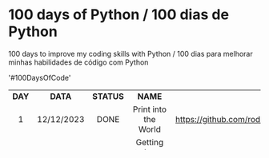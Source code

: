 # 100 days of Python / 100 dias de Python
100 days to improve my coding skills with Python  / 100 dias para melhorar minhas habilidades de código com Python

'#100DaysOfCode'

<table style="border-collapse: collapse; width: 100%; height: 120px;">
<tbody>
<tr>
<td style="width: 5.17997%; text-align: center;" width="64"><strong>DAY</strong></td>
<td style="width: 10.3599%; text-align: center;" width="75"><strong>DATA</strong></td>
<td style="width: 8.42847%; text-align: center;" width="61"><strong>STATUS</strong></td>
<td style="width: 14.0473%; text-align: center;" width="128"><strong>NAME</strong></td>
<td style="width: 61.9842%; text-align: center;" width="116"><strong>PROJECT LINK</strong></td>
</tr>
<tr>
<td style="width: 5.17997%; text-align: center;">1</td>
<td style="width: 10.3599%; text-align: center;">12/12/2023</td>
<td style="width: 8.42847%; text-align: center;">DONE</td>
<td style="width: 14.0473%; text-align: center;">Print into the World</td>
<td style="width: 61.9842%;"><a href="https://github.com/rodrigorissettoterra/100_days_of_Python/blob/main/Day1_of_100days.ipynb" target="_blank" rel="nofollow noopener noreferrer"> https://github.com/rodrigorissettoterra/100_days_of_Python/blob/main/Day1_of_100days.ipynb</a></td>
</tr>
<tr>
<td style="width: 5.17997%; text-align: center;">2</td>
<td style="width: 10.3599%; text-align: center;">12/12/2023</td>
<td style="width: 8.42847%; text-align: center;">DONE</td>
<td style="width: 14.0473%; text-align: center;">Getting to know your project</td>
<td style="width: 61.9842%;"><a href="https://github.com/rodrigorissettoterra/100_days_of_Python/blob/main/Day2_of_100days.ipynb" target="_blank" rel="nofollow noopener noreferrer">https://github.com/rodrigorissettoterra/100_days_of_Python/blob/main/Day2_of_100days.ipynb</https:</a></td>
</tr>
<tr>
<td style="width: 5.17997%; text-align: center;">3</td>
<td style="width: 10.3599%; text-align: center;">12/12/2023</td>
<td style="width: 8.42847%; text-align: center;">DONE</td>
<td style="width: 14.0473%; text-align: center;">The Ultimate Wacky Recipe Maker</td>
<td style="width: 61.9842%;"><a href="https://github.com/rodrigorissettoterra/100_days_of_Python/blob/main/Day3_of_100days.ipynb" target="_blank" rel="nofollow noopener noreferrer">https://github.com/rodrigorissettoterra/100_days_of_Python/blob/main/Day3_of_100days.ipynb</a></td>
</tr>
<tr>
<td style="width: 5.17997%; text-align: center;">4</td>
<td style="width: 10.3599%; text-align: center;">12/12/2023</td>
<td style="width: 8.42847%; text-align: center;">DONE</td>
<td style="width: 14.0473%; text-align: center;">Everyone loves a good story!</td>
<td style="width: 61.9842%;"><a href="https://github.com/rodrigorissettoterra/100_days_of_Python/blob/main/Day4_of_100days.ipynb"_blank" rel="nofollow noopener noreferrer">https://github.com/rodrigorissettoterra/100_days_of_Python/blob/main/Day4_of_100days.ipynb</a></td>
</tr>
<tr>
<td style="width: 5.17997%; text-align: center;">5</td>
<td style="width: 10.3599%; text-align: center;">16/12/2023</td>
<td style="width: 8.42847%; text-align: center;"></td>
<td style="width: 14.0473%; text-align: center;"></td>
<td style="width: 61.9842%;"></td>
</tr>
<tr>
<td style="width: 5.17997%; text-align: center;">6</td>
<td style="width: 10.3599%; text-align: center;">17/12/2023</td>
<td style="width: 8.42847%; text-align: center;"></td>
<td style="width: 14.0473%; text-align: center;"></td>
<td style="width: 61.9842%;"></td>
</tr>
<tr>
<td style="width: 5.17997%; text-align: center;">7</td>
<td style="width: 10.3599%; text-align: center;">18/12/2023</td>
<td style="width: 8.42847%; text-align: center;"></td>
<td style="width: 14.0473%; text-align: center;"></td>
<td style="width: 61.9842%;"></td>
</tr>
<tr>
<td style="width: 5.17997%; text-align: center;">8</td>
<td style="width: 10.3599%; text-align: center;">19/12/2023</td>
<td style="width: 8.42847%; text-align: center;"></td>
<td style="width: 14.0473%; text-align: center;"></td>
<td style="width: 61.9842%;"></td>
</tr>
<tr>
<td style="width: 5.17997%; text-align: center;">9</td>
<td style="width: 10.3599%; text-align: center;">20/12/2023</td>
<td style="width: 8.42847%; text-align: center;"></td>
<td style="width: 14.0473%; text-align: center;"></td>
<td style="width: 61.9842%;"></td>
</tr>
<tr>
<td style="width: 5.17997%; text-align: center;">10</td>
<td style="width: 10.3599%; text-align: center;">21/12/2023</td>
<td style="width: 8.42847%; text-align: center;"></td>
<td style="width: 14.0473%; text-align: center;"></td>
<td style="width: 61.9842%;"></td>
</tr>
<tr>
<td style="width: 5.17997%; text-align: center;">11</td>
<td style="width: 10.3599%; text-align: center;">22/12/2023</td>
<td style="width: 8.42847%; text-align: center;"></td>
<td style="width: 14.0473%; text-align: center;"></td>
<td style="width: 61.9842%;"></td>
</tr>
<tr>
<td style="width: 5.17997%; text-align: center;">12</td>
<td style="width: 10.3599%; text-align: center;">23/12/2023</td>
<td style="width: 8.42847%; text-align: center;"></td>
<td style="width: 14.0473%; text-align: center;"></td>
<td style="width: 61.9842%;"></td>
</tr>
<tr>
<td style="width: 5.17997%; text-align: center;">13</td>
<td style="width: 10.3599%; text-align: center;">24/12/2023</td>
<td style="width: 8.42847%; text-align: center;"></td>
<td style="width: 14.0473%; text-align: center;"></td>
<td style="width: 61.9842%;"></td>
</tr>
<tr>
<td style="width: 5.17997%; text-align: center;">14</td>
<td style="width: 10.3599%; text-align: center;">25/12/2023</td>
<td style="width: 8.42847%; text-align: center;"></td>
<td style="width: 14.0473%; text-align: center;"></td>
<td style="width: 61.9842%;"></td>
</tr>
<tr>
<td style="width: 5.17997%; text-align: center;">15</td>
<td style="width: 10.3599%; text-align: center;">26/12/2023</td>
<td style="width: 8.42847%; text-align: center;"></td>
<td style="width: 14.0473%; text-align: center;"></td>
<td style="width: 61.9842%;"></td>
</tr>
<tr>
<td style="width: 5.17997%; text-align: center;">16</td>
<td style="width: 10.3599%; text-align: center;">27/12/2023</td>
<td style="width: 8.42847%; text-align: center;"></td>
<td style="width: 14.0473%; text-align: center;"></td>
<td style="width: 61.9842%;"></td>
</tr>
<tr>
<td style="width: 5.17997%; text-align: center;">17</td>
<td style="width: 10.3599%; text-align: center;">28/12/2023</td>
<td style="width: 8.42847%; text-align: center;"></td>
<td style="width: 14.0473%; text-align: center;"></td>
<td style="width: 61.9842%;"></td>
</tr>
<tr>
<td style="width: 5.17997%; text-align: center;">18</td>
<td style="width: 10.3599%; text-align: center;">29/12/2023</td>
<td style="width: 8.42847%; text-align: center;"></td>
<td style="width: 14.0473%; text-align: center;"></td>
<td style="width: 61.9842%;"></td>
</tr>
<tr>
<td style="width: 5.17997%; text-align: center;">19</td>
<td style="width: 10.3599%; text-align: center;">30/12/2023</td>
<td style="width: 8.42847%; text-align: center;"></td>
<td style="width: 14.0473%; text-align: center;"></td>
<td style="width: 61.9842%;"></td>
</tr>
<tr>
<td style="width: 5.17997%; text-align: center;">20</td>
<td style="width: 10.3599%; text-align: center;">31/12/2023</td>
<td style="width: 8.42847%; text-align: center;"></td>
<td style="width: 14.0473%; text-align: center;"></td>
<td style="width: 61.9842%;"></td>
</tr>
<tr>
<td style="width: 5.17997%; text-align: center;">21</td>
<td style="width: 10.3599%; text-align: center;">01/01/2024</td>
<td style="width: 8.42847%; text-align: center;"></td>
<td style="width: 14.0473%; text-align: center;"></td>
<td style="width: 61.9842%;"></td>
</tr>
<tr>
<td style="width: 5.17997%; text-align: center;">22</td>
<td style="width: 10.3599%; text-align: center;">02/01/2024</td>
<td style="width: 8.42847%; text-align: center;"></td>
<td style="width: 14.0473%; text-align: center;"></td>
<td style="width: 61.9842%;"></td>
</tr>
<tr>
<td style="width: 5.17997%; text-align: center;">23</td>
<td style="width: 10.3599%; text-align: center;">03/01/2024</td>
<td style="width: 8.42847%; text-align: center;"></td>
<td style="width: 14.0473%; text-align: center;"></td>
<td style="width: 61.9842%;"></td>
</tr>
<tr>
<td style="width: 5.17997%; text-align: center;">24</td>
<td style="width: 10.3599%; text-align: center;">04/01/2024</td>
<td style="width: 8.42847%; text-align: center;"></td>
<td style="width: 14.0473%; text-align: center;"></td>
<td style="width: 61.9842%;"></td>
</tr>
<tr>
<td style="width: 5.17997%; text-align: center;">25</td>
<td style="width: 10.3599%; text-align: center;">05/01/2024</td>
<td style="width: 8.42847%; text-align: center;"></td>
<td style="width: 14.0473%; text-align: center;"></td>
<td style="width: 61.9842%;"></td>
</tr>
<tr>
<td style="width: 5.17997%; text-align: center;">26</td>
<td style="width: 10.3599%; text-align: center;">06/01/2024</td>
<td style="width: 8.42847%; text-align: center;"></td>
<td style="width: 14.0473%; text-align: center;"></td>
<td style="width: 61.9842%;"></td>
</tr>
<tr>
<td style="width: 5.17997%; text-align: center;">27</td>
<td style="width: 10.3599%; text-align: center;">07/01/2024</td>
<td style="width: 8.42847%; text-align: center;"></td>
<td style="width: 14.0473%; text-align: center;"></td>
<td style="width: 61.9842%;"></td>
</tr>
<tr>
<td style="width: 5.17997%; text-align: center;">28</td>
<td style="width: 10.3599%; text-align: center;">08/01/2024</td>
<td style="width: 8.42847%; text-align: center;"></td>
<td style="width: 14.0473%; text-align: center;"></td>
<td style="width: 61.9842%;"></td>
</tr>
<tr>
<td style="width: 5.17997%; text-align: center;">29</td>
<td style="width: 10.3599%; text-align: center;">09/01/2024</td>
<td style="width: 8.42847%; text-align: center;"></td>
<td style="width: 14.0473%; text-align: center;"></td>
<td style="width: 61.9842%;"></td>
</tr>
<tr>
<td style="width: 5.17997%; text-align: center;">30</td>
<td style="width: 10.3599%; text-align: center;">10/01/2024</td>
<td style="width: 8.42847%; text-align: center;"></td>
<td style="width: 14.0473%; text-align: center;"></td>
<td style="width: 61.9842%;"></td>
</tr>
<tr>
<td style="width: 5.17997%; text-align: center;">31</td>
<td style="width: 10.3599%; text-align: center;">11/01/2024</td>
<td style="width: 8.42847%; text-align: center;"></td>
<td style="width: 14.0473%; text-align: center;"></td>
<td style="width: 61.9842%;"></td>
</tr>
<tr>
<td style="width: 5.17997%; text-align: center;">32</td>
<td style="width: 10.3599%; text-align: center;">12/01/2024</td>
<td style="width: 8.42847%; text-align: center;"></td>
<td style="width: 14.0473%; text-align: center;"></td>
<td style="width: 61.9842%;"></td>
</tr>
<tr>
<td style="width: 5.17997%; text-align: center;">33</td>
<td style="width: 10.3599%; text-align: center;">13/01/2024</td>
<td style="width: 8.42847%; text-align: center;"></td>
<td style="width: 14.0473%; text-align: center;"></td>
<td style="width: 61.9842%;"></td>
</tr>
<tr>
<td style="width: 5.17997%; text-align: center;">34</td>
<td style="width: 10.3599%; text-align: center;">14/01/2024</td>
<td style="width: 8.42847%; text-align: center;"></td>
<td style="width: 14.0473%; text-align: center;"></td>
<td style="width: 61.9842%;"></td>
</tr>
<tr>
<td style="width: 5.17997%; text-align: center;">35</td>
<td style="width: 10.3599%; text-align: center;">15/01/2024</td>
<td style="width: 8.42847%; text-align: center;"></td>
<td style="width: 14.0473%; text-align: center;"></td>
<td style="width: 61.9842%;"></td>
</tr>
<tr>
<td style="width: 5.17997%; text-align: center;">36</td>
<td style="width: 10.3599%; text-align: center;">16/01/2024</td>
<td style="width: 8.42847%; text-align: center;"></td>
<td style="width: 14.0473%; text-align: center;"></td>
<td style="width: 61.9842%;"></td>
</tr>
<tr>
<td style="width: 5.17997%; text-align: center;">37</td>
<td style="width: 10.3599%; text-align: center;">17/01/2024</td>
<td style="width: 8.42847%; text-align: center;"></td>
<td style="width: 14.0473%; text-align: center;"></td>
<td style="width: 61.9842%;"></td>
</tr>
<tr>
<td style="width: 5.17997%; text-align: center;">38</td>
<td style="width: 10.3599%; text-align: center;">18/01/2024</td>
<td style="width: 8.42847%; text-align: center;"></td>
<td style="width: 14.0473%; text-align: center;"></td>
<td style="width: 61.9842%;"></td>
</tr>
<tr>
<td style="width: 5.17997%; text-align: center;">39</td>
<td style="width: 10.3599%; text-align: center;">19/01/2024</td>
<td style="width: 8.42847%; text-align: center;"></td>
<td style="width: 14.0473%; text-align: center;"></td>
<td style="width: 61.9842%;"></td>
</tr>
<tr>
<td style="width: 5.17997%; text-align: center;">40</td>
<td style="width: 10.3599%; text-align: center;">20/01/2024</td>
<td style="width: 8.42847%; text-align: center;"></td>
<td style="width: 14.0473%; text-align: center;"></td>
<td style="width: 61.9842%;"></td>
</tr>
<tr>
<td style="width: 5.17997%; text-align: center;">41</td>
<td style="width: 10.3599%; text-align: center;">21/01/2024</td>
<td style="width: 8.42847%; text-align: center;"></td>
<td style="width: 14.0473%; text-align: center;"></td>
<td style="width: 61.9842%;"></td>
</tr>
<tr>
<td style="width: 5.17997%; text-align: center;">42</td>
<td style="width: 10.3599%; text-align: center;">22/01/2024</td>
<td style="width: 8.42847%; text-align: center;"></td>
<td style="width: 14.0473%; text-align: center;"></td>
<td style="width: 61.9842%;"></td>
</tr>
<tr>
<td style="width: 5.17997%; text-align: center;">43</td>
<td style="width: 10.3599%; text-align: center;">23/01/2024</td>
<td style="width: 8.42847%; text-align: center;"></td>
<td style="width: 14.0473%; text-align: center;"></td>
<td style="width: 61.9842%;"></td>
</tr>
<tr>
<td style="width: 5.17997%; text-align: center;">44</td>
<td style="width: 10.3599%; text-align: center;">24/01/2024</td>
<td style="width: 8.42847%; text-align: center;"></td>
<td style="width: 14.0473%; text-align: center;"></td>
<td style="width: 61.9842%;"></td>
</tr>
<tr>
<td style="width: 5.17997%; text-align: center;">45</td>
<td style="width: 10.3599%; text-align: center;">25/01/2024</td>
<td style="width: 8.42847%; text-align: center;"></td>
<td style="width: 14.0473%; text-align: center;"></td>
<td style="width: 61.9842%;"></td>
</tr>
<tr>
<td style="width: 5.17997%; text-align: center;">46</td>
<td style="width: 10.3599%; text-align: center;">26/01/2024</td>
<td style="width: 8.42847%; text-align: center;"></td>
<td style="width: 14.0473%; text-align: center;"></td>
<td style="width: 61.9842%;"></td>
</tr>
<tr>
<td style="width: 5.17997%; text-align: center;">47</td>
<td style="width: 10.3599%; text-align: center;">27/01/2024</td>
<td style="width: 8.42847%; text-align: center;"></td>
<td style="width: 14.0473%; text-align: center;"></td>
<td style="width: 61.9842%;"></td>
</tr>
<tr>
<td style="width: 5.17997%; text-align: center;">48</td>
<td style="width: 10.3599%; text-align: center;">28/01/2024</td>
<td style="width: 8.42847%; text-align: center;"></td>
<td style="width: 14.0473%; text-align: center;"></td>
<td style="width: 61.9842%;"></td>
</tr>
<tr>
<td style="width: 5.17997%; text-align: center;">49</td>
<td style="width: 10.3599%; text-align: center;">29/01/2024</td>
<td style="width: 8.42847%; text-align: center;"></td>
<td style="width: 14.0473%; text-align: center;"></td>
<td style="width: 61.9842%;"></td>
</tr>
<tr>
<td style="width: 5.17997%; text-align: center;">50</td>
<td style="width: 10.3599%; text-align: center;">30/01/2024</td>
<td style="width: 8.42847%; text-align: center;"></td>
<td style="width: 14.0473%; text-align: center;"></td>
<td style="width: 61.9842%;"></td>
</tr>
<tr>
<td style="width: 5.17997%; text-align: center;">51</td>
<td style="width: 10.3599%; text-align: center;">31/01/2024</td>
<td style="width: 8.42847%; text-align: center;"></td>
<td style="width: 14.0473%; text-align: center;"></td>
<td style="width: 61.9842%;"></td>
</tr>
<tr>
<td style="width: 5.17997%; text-align: center;">52</td>
<td style="width: 10.3599%; text-align: center;">01/02/2024</td>
<td style="width: 8.42847%; text-align: center;"></td>
<td style="width: 14.0473%; text-align: center;"></td>
<td style="width: 61.9842%;"></td>
</tr>
<tr>
<td style="width: 5.17997%; text-align: center;">53</td>
<td style="width: 10.3599%; text-align: center;">02/02/2024</td>
<td style="width: 8.42847%; text-align: center;"></td>
<td style="width: 14.0473%; text-align: center;"></td>
<td style="width: 61.9842%;"></td>
</tr>
<tr>
<td style="width: 5.17997%; text-align: center;">54</td>
<td style="width: 10.3599%; text-align: center;">03/02/2024</td>
<td style="width: 8.42847%; text-align: center;"></td>
<td style="width: 14.0473%; text-align: center;"></td>
<td style="width: 61.9842%;"></td>
</tr>
<tr>
<td style="width: 5.17997%; text-align: center;">55</td>
<td style="width: 10.3599%; text-align: center;">04/02/2024</td>
<td style="width: 8.42847%; text-align: center;"></td>
<td style="width: 14.0473%; text-align: center;"></td>
<td style="width: 61.9842%;"></td>
</tr>
<tr>
<td style="width: 5.17997%; text-align: center;">56</td>
<td style="width: 10.3599%; text-align: center;">05/02/2024</td>
<td style="width: 8.42847%; text-align: center;"></td>
<td style="width: 14.0473%; text-align: center;"></td>
<td style="width: 61.9842%;"></td>
</tr>
<tr>
<td style="width: 5.17997%; text-align: center;">57</td>
<td style="width: 10.3599%; text-align: center;">06/02/2024</td>
<td style="width: 8.42847%; text-align: center;"></td>
<td style="width: 14.0473%; text-align: center;"></td>
<td style="width: 61.9842%;"></td>
</tr>
<tr>
<td style="width: 5.17997%; text-align: center;">58</td>
<td style="width: 10.3599%; text-align: center;">07/02/2024</td>
<td style="width: 8.42847%; text-align: center;"></td>
<td style="width: 14.0473%; text-align: center;"></td>
<td style="width: 61.9842%;"></td>
</tr>
<tr>
<td style="width: 5.17997%; text-align: center;">59</td>
<td style="width: 10.3599%; text-align: center;">08/02/2024</td>
<td style="width: 8.42847%; text-align: center;"></td>
<td style="width: 14.0473%; text-align: center;"></td>
<td style="width: 61.9842%;"></td>
</tr>
<tr>
<td style="width: 5.17997%; text-align: center;">60</td>
<td style="width: 10.3599%; text-align: center;">09/02/2024</td>
<td style="width: 8.42847%; text-align: center;"></td>
<td style="width: 14.0473%; text-align: center;"></td>
<td style="width: 61.9842%;"></td>
</tr>
<tr>
<td style="width: 5.17997%; text-align: center;">61</td>
<td style="width: 10.3599%; text-align: center;">10/02/2024</td>
<td style="width: 8.42847%; text-align: center;"></td>
<td style="width: 14.0473%; text-align: center;"></td>
<td style="width: 61.9842%;"></td>
</tr>
<tr>
<td style="width: 5.17997%; text-align: center;">62</td>
<td style="width: 10.3599%; text-align: center;">11/02/2024</td>
<td style="width: 8.42847%; text-align: center;"></td>
<td style="width: 14.0473%; text-align: center;"></td>
<td style="width: 61.9842%;"></td>
</tr>
<tr>
<td style="width: 5.17997%; text-align: center;">63</td>
<td style="width: 10.3599%; text-align: center;">12/02/2024</td>
<td style="width: 8.42847%; text-align: center;"></td>
<td style="width: 14.0473%; text-align: center;"></td>
<td style="width: 61.9842%;"></td>
</tr>
<tr>
<td style="width: 5.17997%; text-align: center;">64</td>
<td style="width: 10.3599%; text-align: center;">13/02/2024</td>
<td style="width: 8.42847%; text-align: center;"></td>
<td style="width: 14.0473%; text-align: center;"></td>
<td style="width: 61.9842%;"></td>
</tr>
<tr>
<td style="width: 5.17997%; text-align: center;">65</td>
<td style="width: 10.3599%; text-align: center;">14/02/2024</td>
<td style="width: 8.42847%; text-align: center;"></td>
<td style="width: 14.0473%; text-align: center;"></td>
<td style="width: 61.9842%;"></td>
</tr>
<tr>
<td style="width: 5.17997%; text-align: center;">66</td>
<td style="width: 10.3599%; text-align: center;">15/02/2024</td>
<td style="width: 8.42847%; text-align: center;"></td>
<td style="width: 14.0473%; text-align: center;"></td>
<td style="width: 61.9842%;"></td>
</tr>
<tr>
<td style="width: 5.17997%; text-align: center;">67</td>
<td style="width: 10.3599%; text-align: center;">16/02/2024</td>
<td style="width: 8.42847%; text-align: center;"></td>
<td style="width: 14.0473%; text-align: center;"></td>
<td style="width: 61.9842%;"></td>
</tr>
<tr>
<td style="width: 5.17997%; text-align: center;">68</td>
<td style="width: 10.3599%; text-align: center;">17/02/2024</td>
<td style="width: 8.42847%; text-align: center;"></td>
<td style="width: 14.0473%; text-align: center;"></td>
<td style="width: 61.9842%;"></td>
</tr>
<tr>
<td style="width: 5.17997%; text-align: center;">69</td>
<td style="width: 10.3599%; text-align: center;">18/02/2024</td>
<td style="width: 8.42847%; text-align: center;"></td>
<td style="width: 14.0473%; text-align: center;"></td>
<td style="width: 61.9842%;"></td>
</tr>
<tr>
<td style="width: 5.17997%; text-align: center;">70</td>
<td style="width: 10.3599%; text-align: center;">19/02/2024</td>
<td style="width: 8.42847%; text-align: center;"></td>
<td style="width: 14.0473%; text-align: center;"></td>
<td style="width: 61.9842%;"></td>
</tr>
<tr>
<td style="width: 5.17997%; text-align: center;">71</td>
<td style="width: 10.3599%; text-align: center;">20/02/2024</td>
<td style="width: 8.42847%; text-align: center;"></td>
<td style="width: 14.0473%; text-align: center;"></td>
<td style="width: 61.9842%;"></td>
</tr>
<tr>
<td style="width: 5.17997%; text-align: center;">72</td>
<td style="width: 10.3599%; text-align: center;">21/02/2024</td>
<td style="width: 8.42847%; text-align: center;"></td>
<td style="width: 14.0473%; text-align: center;"></td>
<td style="width: 61.9842%;"></td>
</tr>
<tr>
<td style="width: 5.17997%; text-align: center;">73</td>
<td style="width: 10.3599%; text-align: center;">22/02/2024</td>
<td style="width: 8.42847%; text-align: center;"></td>
<td style="width: 14.0473%; text-align: center;"></td>
<td style="width: 61.9842%;"></td>
</tr>
<tr>
<td style="width: 5.17997%; text-align: center;">74</td>
<td style="width: 10.3599%; text-align: center;">23/02/2024</td>
<td style="width: 8.42847%; text-align: center;"></td>
<td style="width: 14.0473%; text-align: center;"></td>
<td style="width: 61.9842%;"></td>
</tr>
<tr>
<td style="width: 5.17997%; text-align: center;">75</td>
<td style="width: 10.3599%; text-align: center;">24/02/2024</td>
<td style="width: 8.42847%; text-align: center;"></td>
<td style="width: 14.0473%; text-align: center;"></td>
<td style="width: 61.9842%;"></td>
</tr>
<tr>
<td style="width: 5.17997%; text-align: center;">76</td>
<td style="width: 10.3599%; text-align: center;">25/02/2024</td>
<td style="width: 8.42847%; text-align: center;"></td>
<td style="width: 14.0473%; text-align: center;"></td>
<td style="width: 61.9842%;"></td>
</tr>
<tr>
<td style="width: 5.17997%; text-align: center;">77</td>
<td style="width: 10.3599%; text-align: center;">26/02/2024</td>
<td style="width: 8.42847%; text-align: center;"></td>
<td style="width: 14.0473%; text-align: center;"></td>
<td style="width: 61.9842%;"></td>
</tr>
<tr>
<td style="width: 5.17997%; text-align: center;">78</td>
<td style="width: 10.3599%; text-align: center;">27/02/2024</td>
<td style="width: 8.42847%; text-align: center;"></td>
<td style="width: 14.0473%; text-align: center;"></td>
<td style="width: 61.9842%;"></td>
</tr>
<tr>
<td style="width: 5.17997%; text-align: center;">79</td>
<td style="width: 10.3599%; text-align: center;">28/02/2024</td>
<td style="width: 8.42847%; text-align: center;"></td>
<td style="width: 14.0473%; text-align: center;"></td>
<td style="width: 61.9842%;"></td>
</tr>
<tr>
<td style="width: 5.17997%; text-align: center;">80</td>
<td style="width: 10.3599%; text-align: center;">29/02/2024</td>
<td style="width: 8.42847%; text-align: center;"></td>
<td style="width: 14.0473%; text-align: center;"></td>
<td style="width: 61.9842%;"></td>
</tr>
<tr>
<td style="width: 5.17997%; text-align: center;">81</td>
<td style="width: 10.3599%; text-align: center;">01/03/2024</td>
<td style="width: 8.42847%; text-align: center;"></td>
<td style="width: 14.0473%; text-align: center;"></td>
<td style="width: 61.9842%;"></td>
</tr>
<tr>
<td style="width: 5.17997%; text-align: center;">82</td>
<td style="width: 10.3599%; text-align: center;">02/03/2024</td>
<td style="width: 8.42847%; text-align: center;"></td>
<td style="width: 14.0473%; text-align: center;"></td>
<td style="width: 61.9842%;"></td>
</tr>
<tr>
<td style="width: 5.17997%; text-align: center;">83</td>
<td style="width: 10.3599%; text-align: center;">03/03/2024</td>
<td style="width: 8.42847%; text-align: center;"></td>
<td style="width: 14.0473%; text-align: center;"></td>
<td style="width: 61.9842%;"></td>
</tr>
<tr>
<td style="width: 5.17997%; text-align: center;">84</td>
<td style="width: 10.3599%; text-align: center;">04/03/2024</td>
<td style="width: 8.42847%; text-align: center;"></td>
<td style="width: 14.0473%; text-align: center;"></td>
<td style="width: 61.9842%;"></td>
</tr>
<tr>
<td style="width: 5.17997%; text-align: center;">85</td>
<td style="width: 10.3599%; text-align: center;">05/03/2024</td>
<td style="width: 8.42847%; text-align: center;"></td>
<td style="width: 14.0473%; text-align: center;"></td>
<td style="width: 61.9842%;"></td>
</tr>
<tr>
<td style="width: 5.17997%; text-align: center;">86</td>
<td style="width: 10.3599%; text-align: center;">06/03/2024</td>
<td style="width: 8.42847%; text-align: center;"></td>
<td style="width: 14.0473%; text-align: center;"></td>
<td style="width: 61.9842%;"></td>
</tr>
<tr>
<td style="width: 5.17997%; text-align: center;">87</td>
<td style="width: 10.3599%; text-align: center;">07/03/2024</td>
<td style="width: 8.42847%; text-align: center;"></td>
<td style="width: 14.0473%; text-align: center;"></td>
<td style="width: 61.9842%;"></td>
</tr>
<tr>
<td style="width: 5.17997%; text-align: center;">88</td>
<td style="width: 10.3599%; text-align: center;">08/03/2024</td>
<td style="width: 8.42847%; text-align: center;"></td>
<td style="width: 14.0473%; text-align: center;"></td>
<td style="width: 61.9842%;"></td>
</tr>
<tr>
<td style="width: 5.17997%; text-align: center;">89</td>
<td style="width: 10.3599%; text-align: center;">09/03/2024</td>
<td style="width: 8.42847%; text-align: center;"></td>
<td style="width: 14.0473%; text-align: center;"></td>
<td style="width: 61.9842%;"></td>
</tr>
<tr>
<td style="width: 5.17997%; text-align: center;">90</td>
<td style="width: 10.3599%; text-align: center;">10/03/2024</td>
<td style="width: 8.42847%; text-align: center;"></td>
<td style="width: 14.0473%; text-align: center;"></td>
<td style="width: 61.9842%;"></td>
</tr>
<tr>
<td style="width: 5.17997%; text-align: center;">91</td>
<td style="width: 10.3599%; text-align: center;">11/03/2024</td>
<td style="width: 8.42847%; text-align: center;"></td>
<td style="width: 14.0473%; text-align: center;"></td>
<td style="width: 61.9842%;"></td>
</tr>
<tr>
<td style="width: 5.17997%; text-align: center;">92</td>
<td style="width: 10.3599%; text-align: center;">12/03/2024</td>
<td style="width: 8.42847%; text-align: center;"></td>
<td style="width: 14.0473%; text-align: center;"></td>
<td style="width: 61.9842%;"></td>
</tr>
<tr>
<td style="width: 5.17997%; text-align: center;">93</td>
<td style="width: 10.3599%; text-align: center;">13/03/2024</td>
<td style="width: 8.42847%; text-align: center;"></td>
<td style="width: 14.0473%; text-align: center;"></td>
<td style="width: 61.9842%;"></td>
</tr>
<tr>
<td style="width: 5.17997%; text-align: center;">94</td>
<td style="width: 10.3599%; text-align: center;">14/03/2024</td>
<td style="width: 8.42847%; text-align: center;"></td>
<td style="width: 14.0473%; text-align: center;"></td>
<td style="width: 61.9842%;"></td>
</tr>
<tr>
<td style="width: 5.17997%; text-align: center;">95</td>
<td style="width: 10.3599%; text-align: center;">15/03/2024</td>
<td style="width: 8.42847%; text-align: center;"></td>
<td style="width: 14.0473%; text-align: center;"></td>
<td style="width: 61.9842%;"></td>
</tr>
<tr>
<td style="width: 5.17997%; text-align: center;">96</td>
<td style="width: 10.3599%; text-align: center;">16/03/2024</td>
<td style="width: 8.42847%; text-align: center;"></td>
<td style="width: 14.0473%; text-align: center;"></td>
<td style="width: 61.9842%;"></td>
</tr>
<tr>
<td style="width: 5.17997%; text-align: center;">97</td>
<td style="width: 10.3599%; text-align: center;">17/03/2024</td>
<td style="width: 8.42847%; text-align: center;"></td>
<td style="width: 14.0473%; text-align: center;"></td>
<td style="width: 61.9842%;"></td>
</tr>
<tr>
<td style="width: 5.17997%; text-align: center;">98</td>
<td style="width: 10.3599%; text-align: center;">18/03/2024</td>
<td style="width: 8.42847%; text-align: center;"></td>
<td style="width: 14.0473%; text-align: center;"></td>
<td style="width: 61.9842%;"></td>
</tr>
<tr>
<td style="width: 5.17997%; text-align: center;">99</td>
<td style="width: 10.3599%; text-align: center;">19/03/2024</td>
<td style="width: 8.42847%; text-align: center;"></td>
<td style="width: 14.0473%; text-align: center;"></td>
<td style="width: 61.9842%;"></td>
</tr>
<tr>
<td style="width: 5.17997%; text-align: center;">100</td>
<td style="width: 10.3599%; text-align: center;">20/03/2024</td>
<td style="width: 8.42847%; text-align: center;"></td>
<td style="width: 14.0473%; text-align: center;"></td>
<td style="width: 61.9842%;"></td>
</tr>
</tbody>
</table>
